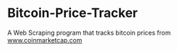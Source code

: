 # Bitcoin-Price-Tracker
A Web Scraping program that tracks bitcoin prices from www.coinmarketcap.com
